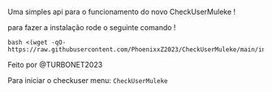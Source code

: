 Uma simples api para o funcionamento do novo CheckUserMuleke ! 

para fazer a instalação rode o seguinte comando !

````
bash <(wget -qO- https://raw.githubusercontent.com/PhoenixxZ2023/CheckUserMuleke/main/install.sh)
````

Feito por @TURBONET2023 

Para iniciar o checkuser menu: ```CheckUserMuleke```

